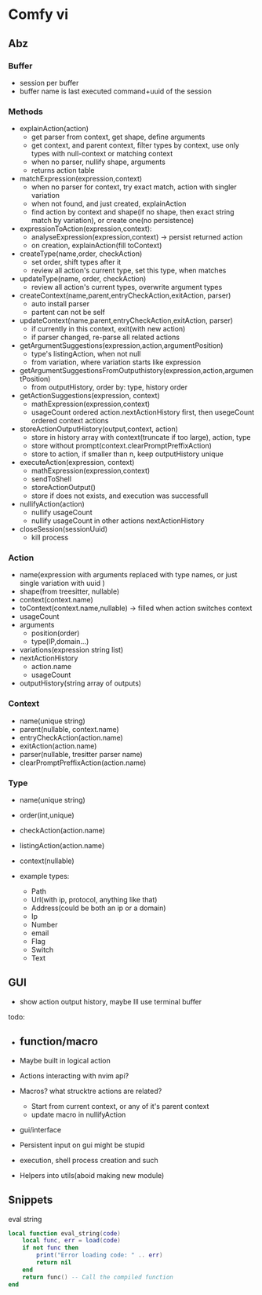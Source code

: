 # Comfy vi

## Abz

### Buffer
 - session per buffer
 - buffer name is last executed command+uuid of the session

### Methods

 - explainAction(action)
     - get parser from context, get shape, define arguments
     - get context, and parent context, filter types by context, use only types with null-context or matching context
     - when no parser, nullify shape, arguments
     - returns action table
 - matchExpression(expression,context)
     - when no parser for context, try exact match, action with singler variation
     - when not found, and just created, explainAction
     - find action by context and shape(if no shape, then exact string match by variation), or create one(no persistence)
 - expressionToAction(expression,context): 
     - analyseExpression(expression,context) -> persist returned action
     - on creation, explainAction(fill toContext)
 - createType(name,order, checkAction)
     - set order, shift types after it
     - review all action's current type, set this type, when matches
 - updateType(name, order, checkAction)
     - review all action's current types, overwrite argument types
 - createContext(name,parent,entryCheckAction,exitAction, parser)
     - auto install parser
     - partent can not be self
 - updateContext(name,parent,entryCheckAction,exitAction, parser)
     - if currently in this context, exit(with new action)
     - if parser changed, re-parse all related actions
 - getArgumentSuggestions(expression,action,argumentPosition)
     - type's listingAction, when not null
     - from variation, where variation starts like expression
 - getArgumentSuggestionsFromOutputhistory(expression,action,argumentPosition)
     - from outputHistory, order by: type, history order
 - getActionSuggestions(expression, context)
     - mathExpression(expression,context)
     - usageCount ordered action.nextActionHistory first, then usegeCount ordered context actions
 - storeActionOutputHistory(output,context, action)
     - store in history array with context(truncate if too large), action, type
     - store without prompt(context.clearPromptPreffixAction)
     - store to action, if smaller than n, keep outputHistory unique
 - executeAction(expression, context)
     - mathExpression(expression,context)
     - sendToShell
     - storeActionOutput()
     - store if does not exists, and execution was successfull
 - nullifyAction(action)
     - nullify usageCount
     - nullify usageCount in other actions nextActionHistory
 - closeSession(sessionUuid)
     - kill process

### Action
 - name(expression with arguments replaced with type names, or just single variation with uuid )
 - shape(from treesitter, nullable)
 - context(context.name)
 - toContext(context.name,nullable) -> filled when action switches context
 - usageCount
 - arguments
     - position(order)
     - type(IP,domain...)
 - variations(expression string list)
 - nextActionHistory
     - action.name
     - usageCount
 - outputHistory(string array of outputs)

### Context
 - name(unique string)
 - parent(nullable, context.name)
 - entryCheckAction(action.name)
 - exitAction(action.name)
 - parser(nullable, tresitter parser name)
 - clearPromptPreffixAction(action.name)

### Type
 - name(unique string)
 - order(int,unique)
 - checkAction(action.name)
 - listingAction(action.name)
 - context(nullable)

 - example types:
    - Path
    - Url(with ip, protocol, anything like that)
    - Address(could be both an ip or a domain)
    - Ip
    - Number
    - email
    - Flag
    - Switch
    - Text

## GUI
 - show action output history, maybe Ill use terminal buffer

todo:
 - function/macro
    - 
 - Maybe built in logical action
 - Actions interacting with nvim api?

 -  Macros? what strucktre actions are related?
     - Start from current context, or any of it's parent context
     - update macro in nullifyAction

 - gui/interface
 - Persistent input on gui might be stupid
 - execution, shell process creation and such
 - Helpers into utils(aboid making new module)


## Snippets

eval string
```lua
local function eval_string(code)
    local func, err = load(code)
    if not func then
        print("Error loading code: " .. err)
        return nil
    end
    return func() -- Call the compiled function
end

```
